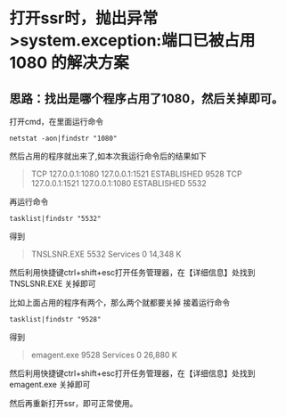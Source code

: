 # 打开ssr时，抛出异常>system.exception:端口已被占用1080 的解决方案


## 思路：找出是哪个程序占用了1080，然后关掉即可。


打开cmd，在里面运行命令
``` 
netstat -aon|findstr "1080"
``` 

然后占用的程序就出来了,如本次我运行命令后的结果如下
> TCP    127.0.0.1:1080         127.0.0.1:1521         ESTABLISHED     9528
> TCP    127.0.0.1:1521         127.0.0.1:1080         ESTABLISHED     5532

再运行命令
``` 
tasklist|findstr "5532"
``` 
得到
>TNSLSNR.EXE                   5532 Services                   0     14,348 K

然后利用快捷键ctrl+shift+esc打开任务管理器，在【详细信息】处找到TNSLSNR.EXE 关掉即可

比如上面占用的程序有两个，那么两个就都要关掉
接着运行命令
``` 
tasklist|findstr "9528"
``` 
得到
>emagent.exe                   9528 Services                   0     26,880 K

然后利用快捷键ctrl+shift+esc打开任务管理器，在【详细信息】处找到emagent.exe 关掉即可

然后再重新打开ssr，即可正常使用。


